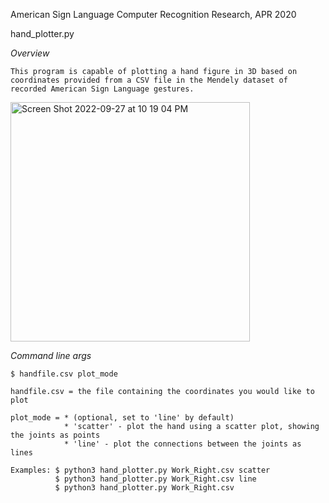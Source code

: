 American Sign Language Computer Recognition Research, APR 2020

hand_plotter.py

*Overview*

    This program is capable of plotting a hand figure in 3D based on
    coordinates provided from a CSV file in the Mendely dataset of
    recorded American Sign Language gestures.

<img width="383" alt="Screen Shot 2022-09-27 at 10 19 04 PM" src="https://user-images.githubusercontent.com/45768887/192672709-8547404b-64e0-4f9d-8738-5385f3447a44.png">

*Command line args*

    $ handfile.csv plot_mode

    handfile.csv = the file containing the coordinates you would like to plot
    
    plot_mode = * (optional, set to 'line' by default)
                * 'scatter' - plot the hand using a scatter plot, showing the joints as points 
                * 'line' - plot the connections between the joints as lines

    Examples: $ python3 hand_plotter.py Work_Right.csv scatter
              $ python3 hand_plotter.py Work_Right.csv line
              $ python3 hand_plotter.py Work_Right.csv
